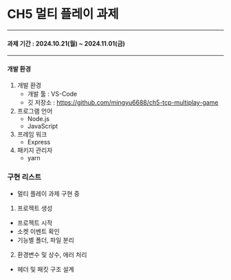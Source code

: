 # CH5 멀티 플레이 과제
----
#### 과제 기간 : 2024.10.21(월) ~ 2024.11.01(금)
----
#### 개발 환경
1. 개발 환경
   - 개발 툴 : VS-Code
   - 깃 저장소 : https://github.com/mingyu6688/ch5-tcp-multiplay-game
1. 프로그램 언어
   - Node.js
   - JavaScript
1. 프레임 워크
   - Express
1. 패키지 관리자
   - yarn

### 구현 리스트
- 멀티 플레이 과제 구현 중<br>
1. 프로젝트 생성<br>
- 프로젝트 시작
- 소켓 이벤트 확인
- 기능별 폴더, 파일 분리
2. 환경변수 및 상수, 에러 처리<br>
- 헤더 및 패킷 구조 설계